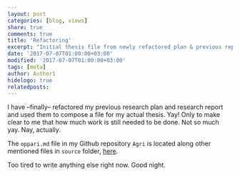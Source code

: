 ```yaml
---
layout: post
categories: [blog, views]
share: true
comments: true
title: 'Refactoring'
excerpt: "Initial thesis file from newly refactored plan & previous report"
date: '2017-07-07T01:00:00+03:00'
modified: '2017-07-07T01:00:00+03:00'
tags: [meta]
author: Author1
hidelogo: true
relatedposts:
---
```


I have –finally– refactored my previous research plan and research report and used them to compose a file for my actual thesis. Yay! Only to make clear to me that how much work is still needed to be done. Not so much yay. Nay, actually.

The `oppari.md` file in my Github repository `Agri` is located along other mentioned files in `source` folder, [here](https://github.com/tpolvinen/Agri/tree/master/source).

Too tired to write anything else right now. Good night.